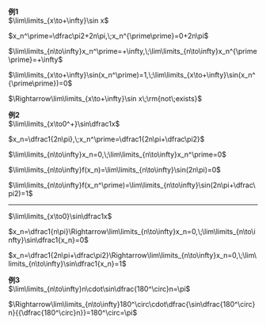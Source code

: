 **例1**  
$\lim\limits_{x\to+\infty}\sin x$  
  
$x_n^\prime=\dfrac\pi2+2n\pi,\;x_n^{\prime\prime}=0+2n\pi$  
  
$\lim\limits_{n\to\infty}x_n^\prime=+\infty,\;\lim\limits_{n\to\infty}x_n^{\prime\prime}=+\infty$  
  
$\lim\limits_{x\to+\infty}\sin(x_n^\prime)=1,\;\lim\limits_{x\to+\infty}\sin(x_n^{\prime\prime})=0$  
  
$\Rightarrow\lim\limits_{x\to+\infty}\sin x\;\rm{not\;exists}$  
  
**例2**  
$\lim\limits_{x\to0^+}\sin\dfrac1x$  
  
$x_n=\dfrac1{2n\pi},\;x_n^\prime=\dfrac1{2n\pi+\dfrac\pi2}$  
  
$\lim\limits_{n\to\infty}x_n=0,\;\lim\limits_{n\to\infty}x_n^\prime=0$  
  
$\lim\limits_{n\to\infty}f(x_n)=\lim\limits_{n\to\infty}\sin(2n\pi)=0$  
  
$\lim\limits_{n\to\infty}f(x_n^\prime)=\lim\limits_{n\to\infty}\sin(2n\pi+\dfrac\pi2)=1$  
  
---  
  
$\lim\limits_{x\to0}\sin\dfrac1x$  
  
$x_n=\dfrac1{n\pi}\Rightarrow\lim\limits_{n\to\infty}x_n=0,\;\lim\limits_{n\to\infty}\sin\dfrac1{x_n}=0$  
  
$x_n=\dfrac1{2n\pi+\dfrac\pi2}\Rightarrow\lim\limits_{n\to\infty}x_n=0,\;\lim\limits_{n\to\infty}\sin\dfrac1{x_n}=1$  
  
**例3**  
$\lim\limits_{n\to\infty}n\cdot\sin\dfrac{180^\circ}n=\pi$  
  
$\Rightarrow\lim\limits_{n\to\infty}180^\circ\cdot\dfrac{\sin\dfrac{180^\circ}n}{{\dfrac{180^\circ}n}}=180^\circ=\pi$  
